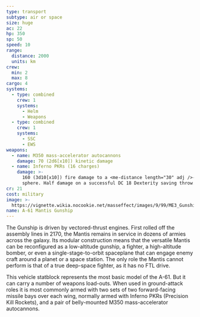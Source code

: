 ```yaml
---
type: transport
subtype: air or space
size: huge
ac: 22
hp: 350
sp: 50
speed: 10
range:
  distance: 2000
  units: km
crew:
  min: 2
  max: 8
cargo: 4
systems:
  - type: combined
    crew: 1
    systems:
      - Helm
      - Weapons
  - type: combined
    crew: 1
    systems:
      - SSC
      - EWS
weapons:
  - name: M350 mass-accelerator autocannons
    damage: 70 (2d6[x10]) kinetic damage
  - name: Inferno PKRs (16 charges)
    damage: >-
      160 (3d10[x10]) fire damage to a <me-distance length="30" adj />-radius
      sphere. Half damage on a successful DC 18 Dexterity saving throw.
cr: 21
cost: military
image: >-
  https://vignette.wikia.nocookie.net/masseffect/images/9/99/ME3_Gunships.png/revision/latest/scale-to-width-down/733?cb=20120412020735
name: A-61 Mantis Gunship
---
```

The Gunship is driven by vectored-thrust engines. First rolled off the assembly lines in 2170, the Mantis remains in
service in dozens of armies across the galaxy. Its modular construction means that the versatile Mantis can be
reconfigured as a low-altitude gunship, a fighter, a high-altitude bomber, or even a single-stage-to-orbit spaceplane
that can engage enemy craft around a planet or a space station. The only role the Mantis cannot perform is that of a true
deep-space fighter, as it has no FTL drive.

This vehicle statblock represents the most basic model of the A-61. But it can carry a number of weapons load-outs. When
used in ground-attack roles it is most commonly armed with two sets of two forward-facing missile bays over each wing,
normally armed with Inferno PKRs (Precision Kill Rockets), and a pair of belly-mounted M350 mass-accelerator autocannons.
